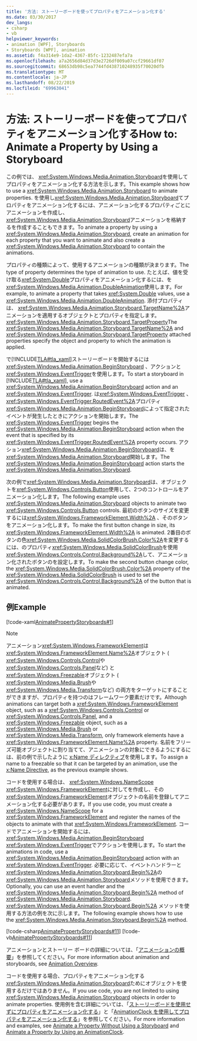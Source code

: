 ```yaml
---
title: '方法: ストーリーボードを使ってプロパティをアニメーション化する'
ms.date: 03/30/2017
dev_langs:
- csharp
- vb
helpviewer_keywords:
- animation [WPF], Storyboards
- Storyboards [WPF], animation
ms.assetid: f4a314e9-1da2-4367-85fc-1232487efa7a
ms.openlocfilehash: a7a2656d84d37d3e2726df009a07ccf29661df07
ms.sourcegitcommit: 68653db98c5ea7744fd438710248935f70020dfb
ms.translationtype: MT
ms.contentlocale: ja-JP
ms.lasthandoff: 08/22/2019
ms.locfileid: "69963041"
---
```

# <a name="how-to-animate-a-property-by-using-a-storyboard"></a><span data-ttu-id="acfe6-102">方法: ストーリーボードを使ってプロパティをアニメーション化する</span><span class="sxs-lookup"><span data-stu-id="acfe6-102">How to: Animate a Property by Using a Storyboard</span></span>
<span data-ttu-id="acfe6-103">この例では、 <xref:System.Windows.Media.Animation.Storyboard>を使用してプロパティをアニメーション化する方法を示します。</span><span class="sxs-lookup"><span data-stu-id="acfe6-103">This example shows how to use a <xref:System.Windows.Media.Animation.Storyboard> to animate properties.</span></span> <span data-ttu-id="acfe6-104">を使用し<xref:System.Windows.Media.Animation.Storyboard>てプロパティをアニメーション化するには、アニメーション化するプロパティごとにアニメーションを作成し、 <xref:System.Windows.Media.Animation.Storyboard>アニメーションを格納するを作成することもできます。</span><span class="sxs-lookup"><span data-stu-id="acfe6-104">To animate a property by using a <xref:System.Windows.Media.Animation.Storyboard>, create an animation for each property that you want to animate and also create a <xref:System.Windows.Media.Animation.Storyboard> to contain the animations.</span></span>  
  
 <span data-ttu-id="acfe6-105">プロパティの種類によって、使用するアニメーションの種類が決まります。</span><span class="sxs-lookup"><span data-stu-id="acfe6-105">The type of property determines the type of animation to use.</span></span> <span data-ttu-id="acfe6-106">たとえば、値を受け取る<xref:System.Double>プロパティをアニメーション化するには、を<xref:System.Windows.Media.Animation.DoubleAnimation>使用します。</span><span class="sxs-lookup"><span data-stu-id="acfe6-106">For example, to animate a property that takes <xref:System.Double> values, use a <xref:System.Windows.Media.Animation.DoubleAnimation>.</span></span> <span data-ttu-id="acfe6-107">添付プロパティは、 <xref:System.Windows.Media.Animation.Storyboard.TargetName%2A>アニメーションを適用するオブジェクトとプロパティを指定します。 <xref:System.Windows.Media.Animation.Storyboard.TargetProperty></span><span class="sxs-lookup"><span data-stu-id="acfe6-107">The <xref:System.Windows.Media.Animation.Storyboard.TargetName%2A> and <xref:System.Windows.Media.Animation.Storyboard.TargetProperty> attached properties specify the object and property to which the animation is applied.</span></span>  
  
 <span data-ttu-id="acfe6-108">で[!INCLUDE[TLA#tla_xaml](../../../../includes/tlasharptla-xaml-md.md)]ストーリーボードを開始するには<xref:System.Windows.Media.Animation.BeginStoryboard> 、アクションと<xref:System.Windows.EventTrigger>を使用します。</span><span class="sxs-lookup"><span data-stu-id="acfe6-108">To start a storyboard in [!INCLUDE[TLA#tla_xaml](../../../../includes/tlasharptla-xaml-md.md)], use a <xref:System.Windows.Media.Animation.BeginStoryboard> action and an <xref:System.Windows.EventTrigger>.</span></span> <span data-ttu-id="acfe6-109">は<xref:System.Windows.EventTrigger> 、 <xref:System.Windows.EventTrigger.RoutedEvent%2A>プロパティ<xref:System.Windows.Media.Animation.BeginStoryboard>によって指定されたイベントが発生したときにアクションを開始します。</span><span class="sxs-lookup"><span data-stu-id="acfe6-109">The <xref:System.Windows.EventTrigger> begins the <xref:System.Windows.Media.Animation.BeginStoryboard> action when the event that is specified by its <xref:System.Windows.EventTrigger.RoutedEvent%2A> property occurs.</span></span> <span data-ttu-id="acfe6-110">アクション<xref:System.Windows.Media.Animation.BeginStoryboard>は、を<xref:System.Windows.Media.Animation.Storyboard>開始します。</span><span class="sxs-lookup"><span data-stu-id="acfe6-110">The <xref:System.Windows.Media.Animation.BeginStoryboard> action starts the <xref:System.Windows.Media.Animation.Storyboard>.</span></span>  
  
 <span data-ttu-id="acfe6-111">次の例で<xref:System.Windows.Media.Animation.Storyboard>は、オブジェクトを<xref:System.Windows.Controls.Button>使用して、2つのコントロールをアニメーション化します。</span><span class="sxs-lookup"><span data-stu-id="acfe6-111">The following example uses <xref:System.Windows.Media.Animation.Storyboard> objects to animate two <xref:System.Windows.Controls.Button> controls.</span></span> <span data-ttu-id="acfe6-112">最初のボタンのサイズを変更するには<xref:System.Windows.FrameworkElement.Width%2A> 、そのボタンをアニメーション化します。</span><span class="sxs-lookup"><span data-stu-id="acfe6-112">To make the first button change in size, its <xref:System.Windows.FrameworkElement.Width%2A> is animated.</span></span> <span data-ttu-id="acfe6-113">2番目のボタンの色<xref:System.Windows.Media.SolidColorBrush.Color%2A>を変更するには、のプロパティ<xref:System.Windows.Media.SolidColorBrush>を使用<xref:System.Windows.Controls.Control.Background%2A>して、アニメーション化されたボタンのを設定します。</span><span class="sxs-lookup"><span data-stu-id="acfe6-113">To make the second button change color, the <xref:System.Windows.Media.SolidColorBrush.Color%2A> property of the <xref:System.Windows.Media.SolidColorBrush> is used to set the <xref:System.Windows.Controls.Control.Background%2A> of the button that is animated.</span></span>  
  
## <a name="example"></a><span data-ttu-id="acfe6-114">例</span><span class="sxs-lookup"><span data-stu-id="acfe6-114">Example</span></span>  
 [!code-xaml[AnimatePropertyStoryboards#1](~/samples/snippets/xaml/VS_Snippets_Wpf/AnimatePropertyStoryboards/XAML/StoryboardExample.xaml#1)]  
  
> [!NOTE]
> <span data-ttu-id="acfe6-115">アニメーション<xref:System.Windows.FrameworkElement>は<xref:System.Windows.FrameworkElement.Name%2A>オブジェクト ( <xref:System.Windows.Controls.Control>や<xref:System.Windows.Controls.Panel>など) と<xref:System.Windows.Freezable>オブジェクト ( <xref:System.Windows.Media.Brush>や<xref:System.Windows.Media.Transform>など) の両方をターゲットにすることができますが、プロパティを持つのはフレームワーク要素だけです。</span><span class="sxs-lookup"><span data-stu-id="acfe6-115">Although animations can target both a <xref:System.Windows.FrameworkElement> object, such as a <xref:System.Windows.Controls.Control> or <xref:System.Windows.Controls.Panel>, and a <xref:System.Windows.Freezable> object, such as a <xref:System.Windows.Media.Brush> or <xref:System.Windows.Media.Transform>, only framework elements have a <xref:System.Windows.FrameworkElement.Name%2A> property.</span></span> <span data-ttu-id="acfe6-116">名前をフリーズ可能オブジェクトに割り当てて、アニメーションの対象にできるようにするには、前の例で示したように [x:Name ディレクティブ](../../xaml-services/x-name-directive.md)を使用します。</span><span class="sxs-lookup"><span data-stu-id="acfe6-116">To assign a name to a freezable so that it can be targeted by an animation, use the [x:Name Directive](../../xaml-services/x-name-directive.md), as the previous example shows.</span></span>  
  
 <span data-ttu-id="acfe6-117">コードを使用する場合は、 <xref:System.Windows.NameScope> <xref:System.Windows.FrameworkElement>に対してを作成し、その<xref:System.Windows.FrameworkElement>オブジェクトの名前を登録してアニメーション化する必要があります。</span><span class="sxs-lookup"><span data-stu-id="acfe6-117">If you use code, you must create a <xref:System.Windows.NameScope> for a <xref:System.Windows.FrameworkElement> and register the names of the objects to animate with that <xref:System.Windows.FrameworkElement>.</span></span> <span data-ttu-id="acfe6-118">コードでアニメーションを開始するには、 <xref:System.Windows.Media.Animation.BeginStoryboard> <xref:System.Windows.EventTrigger>でアクションを使用します。</span><span class="sxs-lookup"><span data-stu-id="acfe6-118">To start the animations in code, use a <xref:System.Windows.Media.Animation.BeginStoryboard> action with an <xref:System.Windows.EventTrigger>.</span></span> <span data-ttu-id="acfe6-119">必要に応じて、イベントハンドラーと<xref:System.Windows.Media.Animation.Storyboard.Begin%2A>の<xref:System.Windows.Media.Animation.Storyboard>メソッドを使用できます。</span><span class="sxs-lookup"><span data-stu-id="acfe6-119">Optionally, you can use an event handler and the <xref:System.Windows.Media.Animation.Storyboard.Begin%2A> method of <xref:System.Windows.Media.Animation.Storyboard>.</span></span> <span data-ttu-id="acfe6-120"><xref:System.Windows.Media.Animation.Storyboard.Begin%2A> メソッドを使用する方法の例を次に示します。</span><span class="sxs-lookup"><span data-stu-id="acfe6-120">The following example shows how to use the <xref:System.Windows.Media.Animation.Storyboard.Begin%2A> method.</span></span>  
  
 [!code-csharp[AnimatePropertyStoryboards#11](~/samples/snippets/csharp/VS_Snippets_Wpf/AnimatePropertyStoryboards/CSharp/StoryboardExample.cs#11)]
 [!code-vb[AnimatePropertyStoryboards#11](~/samples/snippets/visualbasic/VS_Snippets_Wpf/AnimatePropertyStoryboards/VisualBasic/StoryboardExample.vb#11)]  
  
 <span data-ttu-id="acfe6-121">アニメーションとストーリー ボードの詳細については、「[アニメーションの概要](animation-overview.md)」を参照してください。</span><span class="sxs-lookup"><span data-stu-id="acfe6-121">For more information about animation and storyboards, see [Animation Overview](animation-overview.md).</span></span>  
  
 <span data-ttu-id="acfe6-122">コードを使用する場合、プロパティをアニメーション化する<xref:System.Windows.Media.Animation.Storyboard>ためにオブジェクトを使用するだけではありません。</span><span class="sxs-lookup"><span data-stu-id="acfe6-122">If you use code, you are not limited to using <xref:System.Windows.Media.Animation.Storyboard> objects in order to animate properties.</span></span> <span data-ttu-id="acfe6-123">使用例を含む詳細については、「[ストーリーボードを使用せずにプロパティをアニメーション化する](how-to-animate-a-property-without-using-a-storyboard.md)」と「[AnimationClock を使用してプロパティをアニメーション化する](how-to-animate-a-property-by-using-an-animationclock.md)」を参照してください。</span><span class="sxs-lookup"><span data-stu-id="acfe6-123">For more information and examples, see [Animate a Property Without Using a Storyboard](how-to-animate-a-property-without-using-a-storyboard.md) and [Animate a Property by Using an AnimationClock](how-to-animate-a-property-by-using-an-animationclock.md).</span></span>
